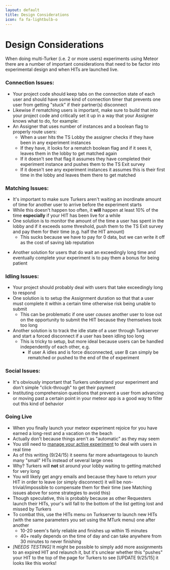 ```yaml
---
layout: default
title: Design Considerations
icon: fa fa-lightbulb-o
---
```


# Design Considerations

When doing multi-Turker (i.e. 2 or more users) experiments using Meteor there are a number of important considerations that need to be factor into experimental design and when HITs are launched live.

### Connection Issues:

- Your project code should keep tabs on the connection state of each user and should have some kind of connection timer that prevents one user from getting "stuck" if their partner(s) disconnect
- Likewise if rematching users is important, make sure to build that into your project code and critically set it up in a way that your Assigner knows what to do, for example:
- An Assigner that uses number of instances and a boolean flag to properly route users:
    - When a user hits the TS Lobby the assigner checks if they have been in any experiment instances
    - If they have, it looks for a rematch boolean flag and if it sees it, leaves them in the lobby to get matched again
    - If it doesn't see that flag it assumes they have completed their experiment instance and pushes them to the TS Exit survey 
    - If it doesn't see any experiment instances it assumes this is their first time in the lobby and leaves them there to get matched 

### Matching Issues:

- It's important to make sure Turkers aren't waiting an inordinate amount of time for another user to arrive before the experiment starts
- While this doesn't happen too often, it **will** happen at least 10% of the time **especially** if your HIT has been live for a while 
- One solution is to monitor the amount of the time a user has spent in the lobby and if it exceeds some threshold, push them to the TS Exit survey and pay them for their time (e.g. half the HIT amount)
    - This sucks because we have to pay for 0 data, but we can write it off as the cost of saving lab reputation 
* Another solution for users that do wait an exceedingly long time and eventually complete your experiment is to pay them a bonus for being patient

### Idling Issues:

- Your project should probably deal with users that take exceedingly long to respond
- One solution is to setup the Assignment duration so that that a user must complete it within a certain time otherwise risk being unable to submit
    - This can be problematic if one user *causes* another user to lose out on the opportunity to submit the HIT because they themselves took too long
- Another solution is to track the idle state of a user through Turkserver and start a forced disconnect if a user has been idling too long
    - This is tricky to setup, but more ideal because users can be handled independently of each other, e.g.
        - If user A idles and is force disconnected, user B can simply be rematched or pushed to the end of the of experiment 

### Social Issues:

* It's obviously important that Turkers understand your experiment and don't simple "click-through" to get their payment
* Instituting comprehension questions that prevent a user from advancing or moving past a certain point in your meteor app is a good way to filter out this kind of behavior

### Going Live

- When you finally launch your meteor experiment rejoice for you have earned a long-rest and a vacation on the beach
- Actually don't because things aren't as "automatic" as they may seem
- You still need to [manage your active experiment](/experimentManagement.html) to deal with users in real time
- As of this writing (9/24/15) it seems far more advantageous to launch many "small" HITs instead of several large ones
- Why? Turkers will **not** sit around your lobby waiting to getting matched for very long
- You will likely get angry emails and because they have to return your HIT in order to leave (or simply disconnect) it will be non-trivial/impossible to compensate them for their time (see Matching issues above for some strategies to avoid this) 
- Though speculative, this is probably because as other Requesters launch their HITs, your's will fall to the bottom of the list getting lost and missed by Turkers
- To combat this, use the HITs menu on Turkserver to launch new HITs (with the same parameters you set using the MTurk menu) one after another
    - 10-20 seem's fairly reliable and finishes up within 15 minutes
    - 40+ really depends on the time of day and can take anywhere from 30 minutes to never finishing  
- *[NEEDS TESTING]*  It might be possible to simply add more assignments to an expired HIT and relaunch it, but it's unclear whether this "pushes" your HIT to the top of the page for Turkers to see [UPDATE 9/25/15] it looks like this works! 

